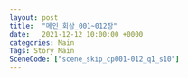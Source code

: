 ```yaml
---
layout: post
title:  "메인_회상_001~012장"
date:   2021-12-12 10:00:00 +0000
categories: Main
Tags: Story Main
SceneCode: ["scene_skip_cp001-012_q1_s10"]
---
```

